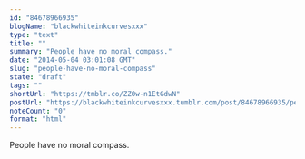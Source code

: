 ```yaml
---
id: "84678966935"
blogName: "blackwhiteinkcurvesxxx"
type: "text"
title: ""
summary: "People have no moral compass."
date: "2014-05-04 03:01:08 GMT"
slug: "people-have-no-moral-compass"
state: "draft"
tags: ""
shortUrl: "https://tmblr.co/ZZ0w-n1EtGdwN"
postUrl: "https://blackwhiteinkcurvesxxx.tumblr.com/post/84678966935/people-have-no-moral-compass"
noteCount: "0"
format: "html"
---
```


People have no moral compass.